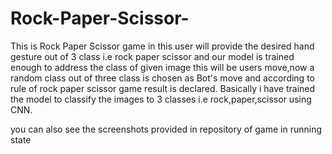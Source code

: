 # Rock-Paper-Scissor-
This is Rock Paper Scissor game in this user will provide the desired hand gesture out of 3 class i.e rock paper scissor and our model is trained enough to address the class of given image this will be users move,now a random class out of three class is chosen as Bot's move and according to rule of rock paper scissor game result is declared. Basically i have trained the model to classify the images to 3 classes i.e rock,paper,scissor using CNN.



you can also see the screenshots provided in repository of game in running state
